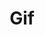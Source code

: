 ---
ee_id: '28'
site: '1'
type: '2'
long_id: 2006-019 Gif
url: 2006-019-handmadegif
title: Gif
year: '2006'
medium: 'Pen on paper. '
commission:
add_credit:
dims:
pitch: "​Gif file written by hand. "
ps: "<p>​Handmade Gif is a Gif file I wrote by hand in binary. This of course is pointless,
  but I chose to do this as an exercise in order to familiarize myself with the basics
  of compression for no reason other then I wondered how it worked. Since Gif was
  the oldest common compression format, I picked it first. And because I was writing
  it by hand I picked a really small and easy one to do, which was a 2 pixel wide
  by 2 pixel high square. Black, White, on top of White, Black. U can see it re-sized
  above (the grey sections are aliasing which are not included in the oriignal, ...
  I swear!, download it and check it out. :) \n<p>Gif Code Explanation\n\n<p>header:
  474946383961\n\n<p>image map size: 0200 0200\n\n<p>global color flag, not sorted,
  1 bit per color, size of color table 2: 80\n\n<p>no background (unused): 00\n\n<p>no
  pixel aspect ratio: 00\n\n<p>black: 000000\n\n<p>white: FFFFFF\n\n<p>image separator:
  2C\n\n<p>image distance from l / r in image map: 0000 0000\n\n<p>image size: 0200
  0200\n\n<p>non interlaced, and no local colors (not sorted and no size): 00\n\n<p>size
  of LZW code chunks (=3): 02\n\n<p>length of LZW code section: 03\n\n<p>LWZ code:
  448202\n\n<p>next LZW code size: 00\n\n<p>end of file: 3B\n\n<p>It is a 2 by 2 black
  and white checker GIF…\n\n<p>BW WB"
live_url:
related:
youtube:
imgs: Gif_2006_019_full-2-database_qqq.jpg,cory_arcangel_gif.gif
subheading:
year2: '2006'
download:
add_credits:
related_code:
layout: things-i-made
---